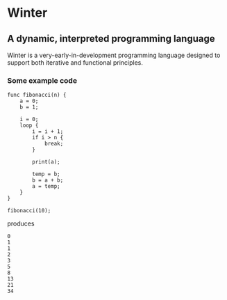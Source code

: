 # Winter

## A dynamic, interpreted programming language

Winter is a very-early-in-development programming language designed to
support both iterative and functional principles.

### Some example code

```
func fibonacci(n) {
	a = 0;
	b = 1;
	
	i = 0;
	loop {
		i = i + 1;
		if i > n {
			break;
		}
		
		print(a);
		
		temp = b;
		b = a + b;
		a = temp;
	}
}

fibonacci(10);
```

produces

```
0
1
1
2
3
5
8
13
21
34
```
